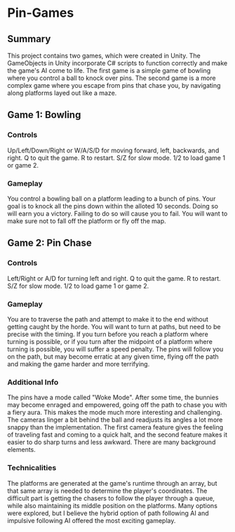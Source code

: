 # Pin-Games

## Summary
This project contains two games, which were created in Unity. The GameObjects in Unity incorporate C# scripts to function correctly and make the game's AI come to life. The first game is a simple game of bowling where you control a ball to knock over pins. The second game is a more complex game where you escape from pins that chase you, by navigating along platforms layed out like a maze.

## Game 1: Bowling

### Controls
Up/Left/Down/Right or W/A/S/D for moving forward, left, backwards, and right. 
Q to quit the game. 
R to restart. 
S/Z for slow mode. 
1/2 to load game 1 or game 2.

### Gameplay
You control a bowling ball on a platform leading to a bunch of pins. Your goal is to knock all the pins down within the alloted 10 seconds. Doing so will earn you a victory. Failing to do so will cause you to fail. You will want to make sure not to fall off the platform or fly off the map.

## Game 2: Pin Chase

### Controls
Left/Right or A/D for turning left and right. 
Q to quit the game. 
R to restart. 
S/Z for slow mode. 
1/2 to load game 1 or game 2.

### Gameplay
You are to traverse the path and attempt to make it to the end without getting caught by the horde. You will want to turn at paths, but need to be precise with the timing. If you turn before you reach a platform where turning is possible, or if you turn after the midpoint of a platform where turning is possible, you will suffer a speed penalty. The pins will follow you on the path, but may become erratic at any given time, flying off the path and making the game harder and more terrifying.

### Additional Info
The pins have a mode called "Woke Mode". After some time, the bunnies may become enraged and empowered, going off the path to chase you with a fiery aura. This makes the mode much more interesting and challenging. The cameras linger a bit behind the ball and readjusts its angles a lot more snappy than the implementation. The first camera feature gives the feeling of traveling fast and coming to a quick halt, and the second feature makes it easier to do sharp turns and less awkward. There are many background elements.

### Technicalities
The platforms are generated at the game's runtime through an array, but that same array is needed to determine the player's coordinates. The difficult part is getting the chasers to follow the player through a queue, while also maintaining its middle position on the platforms. Many options were explored, but I believe the hybrid option of path following AI and impulsive following AI offered the most exciting gameplay.